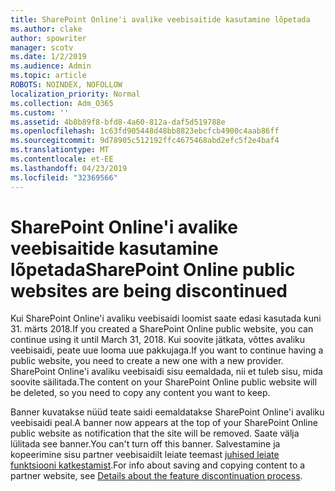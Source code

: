 ```yaml
---
title: SharePoint Online'i avalike veebisaitide kasutamine lõpetada
ms.author: clake
author: spowriter
manager: scotv
ms.date: 1/2/2019
ms.audience: Admin
ms.topic: article
ROBOTS: NOINDEX, NOFOLLOW
localization_priority: Normal
ms.collection: Adm_O365
ms.custom: ''
ms.assetid: 4b8b89f8-bfd8-4a60-812a-daf5d519788e
ms.openlocfilehash: 1c63fd905448d48bb8823ebcfcb4900c4aab86ff
ms.sourcegitcommit: 9d78905c512192ffc4675468abd2efc5f2e4baf4
ms.translationtype: MT
ms.contentlocale: et-EE
ms.lasthandoff: 04/23/2019
ms.locfileid: "32369566"
---
```

# <a name="sharepoint-online-public-websites-are-being-discontinued"></a><span data-ttu-id="b039a-102">SharePoint Online'i avalike veebisaitide kasutamine lõpetada</span><span class="sxs-lookup"><span data-stu-id="b039a-102">SharePoint Online public websites are being discontinued</span></span>

<span data-ttu-id="b039a-103">Kui SharePoint Online'i avaliku veebisaidi loomist saate edasi kasutada kuni 31. märts 2018.</span><span class="sxs-lookup"><span data-stu-id="b039a-103">If you created a SharePoint Online public website, you can continue using it until March 31, 2018.</span></span> <span data-ttu-id="b039a-104">Kui soovite jätkata, võttes avaliku veebisaidi, peate uue looma uue pakkujaga.</span><span class="sxs-lookup"><span data-stu-id="b039a-104">If you want to continue having a public website, you need to create a new one with a new provider.</span></span> <span data-ttu-id="b039a-105">SharePoint Online'i avaliku veebisaidi sisu eemaldada, nii et tuleb sisu, mida soovite säilitada.</span><span class="sxs-lookup"><span data-stu-id="b039a-105">The content on your SharePoint Online public website will be deleted, so you need to copy any content you want to keep.</span></span>
  
<span data-ttu-id="b039a-106">Banner kuvatakse nüüd teate saidi eemaldatakse SharePoint Online'i avaliku veebisaidi peal.</span><span class="sxs-lookup"><span data-stu-id="b039a-106">A banner now appears at the top of your SharePoint Online public website as notification that the site will be removed.</span></span> <span data-ttu-id="b039a-107">Saate välja lülitada see banner.</span><span class="sxs-lookup"><span data-stu-id="b039a-107">You can't turn off this banner.</span></span> <span data-ttu-id="b039a-108">Salvestamine ja kopeerimine sisu partner veebisaidilt leiate teemast [juhised leiate funktsiooni katkestamist](https://go.microsoft.com/fwlink/?linkid=866980).</span><span class="sxs-lookup"><span data-stu-id="b039a-108">For info about saving and copying content to a partner website, see [Details about the feature discontinuation process](https://go.microsoft.com/fwlink/?linkid=866980).</span></span> 
  

